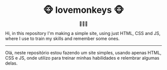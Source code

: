 <h1 align="center">
🐵 lovemonkeys 🐵
</h1>
<div align="center">
🙈🙉🙊
</div>

Hi, in this repository I'm making a simple site, using just HTML, CSS and JS, where I use to train my skills and remember some ones.
<hr>

Olá, neste repositório estou fazendo um site simples, usando apenas HTML, CSS e JS, onde utilizo para treinar minhas habilidades e relembrar algumas delas.
